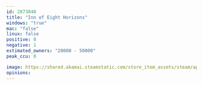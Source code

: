 ```yaml
---
id: 2873040
title: "Inn of Eight Horizons"
windows: "true"
mac: "false"
linux: false
positive: 0
negative: 1
estimated_owners: "20000 - 50000"
peak_ccu: 0

image: https://shared.akamai.steamstatic.com/store_item_assets/steam/apps/2873040/header.jpg?t=1713175111
opinions:
---
```

